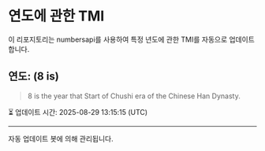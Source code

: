 
# 연도에 관한 TMI

이 리포지토리는 numbersapi를 사용하여 특정 년도에 관한 TMI를 자동으로 업데이트합니다.

## 연도: (8 is)
> 8 is the year that Start of Chushi era of the Chinese Han Dynasty.

⏳ 업데이트 시간: 2025-08-29 13:15:15 (UTC)

---
자동 업데이트 봇에 의해 관리됩니다.
